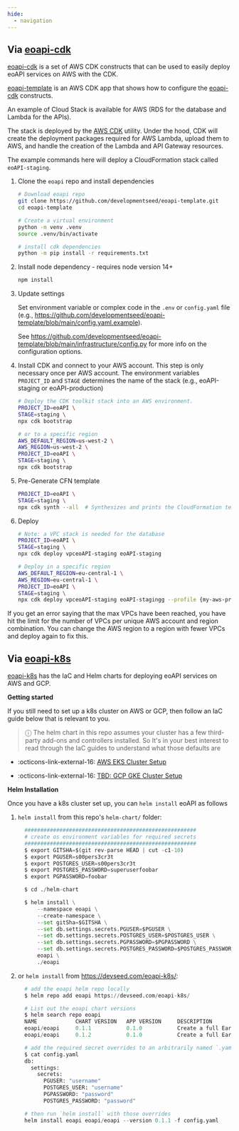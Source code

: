 ```yaml
---
hide:
  - navigation
---
```



## Via [eoapi-cdk](https://github.com/developmentseed/eoapi-cdk)


[eoapi-cdk](https://github.com/developmentseed/eoapi-cdk) is a set of AWS CDK constructs that can be used to easily deploy eoAPI services on AWS with the CDK.

[eoapi-template](https://github.com/developmentseed/eoapi-template) is an AWS CDK app that shows how to configure the [eoapi-cdk](https://github.com/developmentseed/eoapi-cdk) constructs.

An example of Cloud Stack is available for AWS (RDS for the database and Lambda for the APIs).

The stack is deployed by the [AWS CDK](https://aws.amazon.com/cdk/) utility. Under the hood, CDK will create the deployment packages required for AWS Lambda, upload them to AWS, and handle the creation of the Lambda and API Gateway resources.

The example commands here will deploy a CloudFormation stack called `eoAPI-staging`.

1. Clone the `eoapi` repo and install dependencies
    ```bash
    # Download eoapi repo
    git clone https://github.com/developmentseed/eoapi-template.git
    cd eoapi-template

    # Create a virtual environment
    python -m venv .venv
    source .venv/bin/activate

    # install cdk dependencies
    python -m pip install -r requirements.txt
    ```

2. Install node dependency - requires node version 14+
    ```bash
    npm install
    ```

3. Update settings

    Set environment variable or complex code in the `.env` or `config.yaml` file (e.g., https://github.com/developmentseed/eoapi-template/blob/main/config.yaml.example).

    See https://github.com/developmentseed/eoapi-template/blob/main/infrastructure/config.py for more info on the configuration options.


4. Install CDK and connect to your AWS account. This step is only necessary once per AWS account. The environment variables `PROJECT_ID` and `STAGE` determines the name of the stack
(e.g., eoAPI-staging or eoAPI-production)
    ```bash
    # Deploy the CDK toolkit stack into an AWS environment.
    PROJECT_ID=eoAPI \
    STAGE=staging \
    npx cdk bootstrap

    # or to a specific region
    AWS_DEFAULT_REGION=us-west-2 \
    AWS_REGION=us-west-2 \
    PROJECT_ID=eoAPI \
    STAGE=staging \
    npx cdk bootstrap
    ```

5. Pre-Generate CFN template

    ```bash
    PROJECT_ID=eoAPI \
    STAGE=staging \
    npx cdk synth --all  # Synthesizes and prints the CloudFormation template for this stack
    ```

6. Deploy

    ```bash
    # Note: a VPC stack is needed for the database
    PROJECT_ID=eoAPI \
    STAGE=staging \
    npx cdk deploy vpceoAPI-staging eoAPI-staging

    # Deploy in a specific region
    AWS_DEFAULT_REGION=eu-central-1 \
    AWS_REGION=eu-central-1 \
    PROJECT_ID=eoAPI \
    STAGE=staging \
    npx cdk deploy vpceoAPI-staging eoAPI-stagingg --profile {my-aws-profile}
    ```

If you get an error saying that the max VPCs have been reached, you have hit the limit for the number of VPCs per unique AWS account and region combination. You can change the AWS region to a region with fewer VPCs and deploy again to fix this.

## Via [eoapi-k8s](https://github.com/developmentseed/eoapi-k8s)

[eoapi-k8s](https://github.com/developmentseed/eoapi-k8s) has the IaC and Helm charts for deploying eoAPI services on AWS and GCP.

**Getting started**

If you still need to set up a k8s cluster on AWS or GCP, then follow an IaC guide below that is relevant to you.

> &#9432; The helm chart in this repo assumes your cluster has a few third-party add-ons and controllers installed. So
> It's in your best interest to read through the IaC guides to understand what those defaults are

* :octicons-link-external-16: [AWS EKS Cluster Setup](https://github.com/developmentseed/eoapi-k8s/blob/main/docs/aws-eks.md)

* :octicons-link-external-16: [TBD: GCP GKE Cluster Setup](https://github.com/developmentseed/eoapi-k8s/blob/main/docs/gcp-gke.md)

**Helm Installation**

Once you have a k8s cluster set up, you can `helm install` eoAPI as follows

1. `helm install` from this repo's `helm-chart/` folder:

    ```python
      ######################################################
      # create os environment variables for required secrets
      ######################################################
      $ export GITSHA=$(git rev-parse HEAD | cut -c1-10)
      $ export PGUSER=s00pers3cr3t
      $ export POSTGRES_USER=s00pers3cr3t
      $ export POSTGRES_PASSWORD=superuserfoobar
      $ export PGPASSWORD=foobar

      $ cd ./helm-chart

      $ helm install \
          --namespace eoapi \
          --create-namespace \
          --set gitSha=$GITSHA \
          --set db.settings.secrets.PGUSER=$PGUSER \
          --set db.settings.secrets.POSTGRES_USER=$POSTGRES_USER \
          --set db.settings.secrets.PGPASSWORD=$PGPASSWORD \
          --set db.settings.secrets.POSTGRES_PASSWORD=$POSTGRES_PASSWORD \
          eoapi \
          ./eoapi
    ```

2. or `helm install` from https://devseed.com/eoapi-k8s/:

    ```python
      # add the eoapi helm repo locally
      $ helm repo add eoapi https://devseed.com/eoapi-k8s/

      # List out the eoapi chart versions
      $ helm search repo eoapi
      NAME            CHART VERSION   APP VERSION     DESCRIPTION
      eoapi/eoapi     0.1.1           0.1.0           Create a full Earth Observation API with Metada...
      eoapi/eoapi     0.1.2           0.1.0           Create a full Earth Observation API with Metada...

      # add the required secret overrides to an arbitrarily named `.yaml` file (`config.yaml` below)
      $ cat config.yaml
      db:
        settings:
          secrets:
            PGUSER: "username"
            POSTGRES_USER: "username"
            PGPASSWORD: "password"
            POSTGRES_PASSWORD: "password"

      # then run `helm install` with those overrides
      helm install eoapi eoapi/eoapi --version 0.1.1 -f config.yaml
    ```
